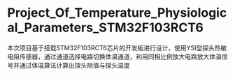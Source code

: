 # Project_Of_Temperature_Physiological_Parameters_STM32F103RCT6
本次项目基于搭载STM32F103RCT6芯片的开发板进行设计，使用YSI型探头热敏电阻传感器，通过通道选择电路切换体温通道，利用同相比例放大电路放大体温信号并通过体温算法计算出探头阻值与探头温度
